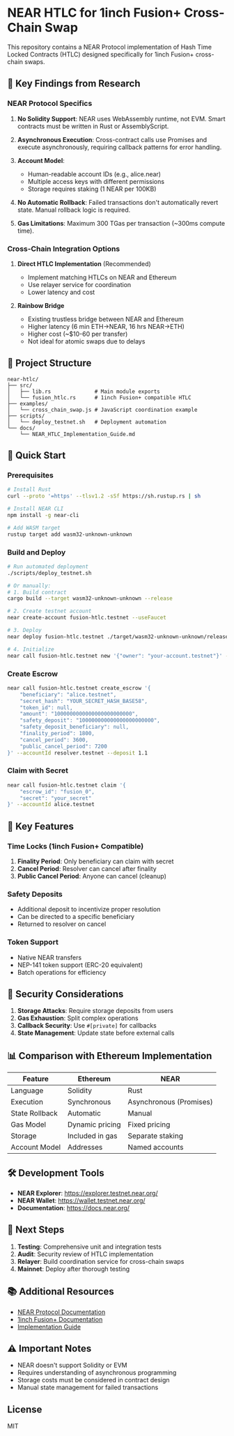 # NEAR HTLC for 1inch Fusion+ Cross-Chain Swap

This repository contains a NEAR Protocol implementation of Hash Time Locked Contracts (HTLC) designed specifically for 1inch Fusion+ cross-chain swaps.

## 🎯 Key Findings from Research

### NEAR Protocol Specifics

1. **No Solidity Support**: NEAR uses WebAssembly runtime, not EVM. Smart contracts must be written in Rust or AssemblyScript.

2. **Asynchronous Execution**: Cross-contract calls use Promises and execute asynchronously, requiring callback patterns for error handling.

3. **Account Model**: 
   - Human-readable account IDs (e.g., alice.near)
   - Multiple access keys with different permissions
   - Storage requires staking (1 NEAR per 100KB)

4. **No Automatic Rollback**: Failed transactions don't automatically revert state. Manual rollback logic is required.

5. **Gas Limitations**: Maximum 300 TGas per transaction (~300ms compute time).

### Cross-Chain Integration Options

1. **Direct HTLC Implementation** (Recommended)
   - Implement matching HTLCs on NEAR and Ethereum
   - Use relayer service for coordination
   - Lower latency and cost

2. **Rainbow Bridge**
   - Existing trustless bridge between NEAR and Ethereum
   - Higher latency (6 min ETH→NEAR, 16 hrs NEAR→ETH)
   - Higher cost (~$10-60 per transfer)
   - Not ideal for atomic swaps due to delays

## 📁 Project Structure

```
near-htlc/
├── src/
│   ├── lib.rs              # Main module exports
│   └── fusion_htlc.rs      # 1inch Fusion+ compatible HTLC
├── examples/
│   └── cross_chain_swap.js # JavaScript coordination example
├── scripts/
│   └── deploy_testnet.sh   # Deployment automation
└── docs/
    └── NEAR_HTLC_Implementation_Guide.md
```

## 🚀 Quick Start

### Prerequisites

```bash
# Install Rust
curl --proto '=https' --tlsv1.2 -sSf https://sh.rustup.rs | sh

# Install NEAR CLI
npm install -g near-cli

# Add WASM target
rustup target add wasm32-unknown-unknown
```

### Build and Deploy

```bash
# Run automated deployment
./scripts/deploy_testnet.sh

# Or manually:
# 1. Build contract
cargo build --target wasm32-unknown-unknown --release

# 2. Create testnet account
near create-account fusion-htlc.testnet --useFaucet

# 3. Deploy
near deploy fusion-htlc.testnet ./target/wasm32-unknown-unknown/release/near_htlc.wasm

# 4. Initialize
near call fusion-htlc.testnet new '{"owner": "your-account.testnet"}' --accountId fusion-htlc.testnet
```

### Create Escrow

```bash
near call fusion-htlc.testnet create_escrow '{
    "beneficiary": "alice.testnet",
    "secret_hash": "YOUR_SECRET_HASH_BASE58",
    "token_id": null,
    "amount": "1000000000000000000000000",
    "safety_deposit": "100000000000000000000000",
    "safety_deposit_beneficiary": null,
    "finality_period": 1800,
    "cancel_period": 3600,
    "public_cancel_period": 7200
}' --accountId resolver.testnet --deposit 1.1
```

### Claim with Secret

```bash
near call fusion-htlc.testnet claim '{
    "escrow_id": "fusion_0",
    "secret": "your_secret"
}' --accountId alice.testnet
```

## 🔑 Key Features

### Time Locks (1inch Fusion+ Compatible)

1. **Finality Period**: Only beneficiary can claim with secret
2. **Cancel Period**: Resolver can cancel after finality
3. **Public Cancel Period**: Anyone can cancel (cleanup)

### Safety Deposits

- Additional deposit to incentivize proper resolution
- Can be directed to a specific beneficiary
- Returned to resolver on cancel

### Token Support

- Native NEAR transfers
- NEP-141 token support (ERC-20 equivalent)
- Batch operations for efficiency

## 🔐 Security Considerations

1. **Storage Attacks**: Require storage deposits from users
2. **Gas Exhaustion**: Split complex operations
3. **Callback Security**: Use `#[private]` for callbacks
4. **State Management**: Update state before external calls

## 📊 Comparison with Ethereum Implementation

| Feature | Ethereum | NEAR |
|---------|----------|------|
| Language | Solidity | Rust |
| Execution | Synchronous | Asynchronous (Promises) |
| State Rollback | Automatic | Manual |
| Gas Model | Dynamic pricing | Fixed pricing |
| Storage | Included in gas | Separate staking |
| Account Model | Addresses | Named accounts |

## 🛠 Development Tools

- **NEAR Explorer**: https://explorer.testnet.near.org/
- **NEAR Wallet**: https://wallet.testnet.near.org/
- **Documentation**: https://docs.near.org/

## 📝 Next Steps

1. **Testing**: Comprehensive unit and integration tests
2. **Audit**: Security review of HTLC implementation
3. **Relayer**: Build coordination service for cross-chain swaps
4. **Mainnet**: Deploy after thorough testing

## 📚 Additional Resources

- [NEAR Protocol Documentation](https://docs.near.org/)
- [1inch Fusion+ Documentation](https://docs.1inch.io/docs/fusion-swap/introduction)
- [Implementation Guide](./docs/NEAR_HTLC_Implementation_Guide.md)

## ⚠️ Important Notes

- NEAR doesn't support Solidity or EVM
- Requires understanding of asynchronous programming
- Storage costs must be considered in contract design
- Manual state management for failed transactions

## License

MIT